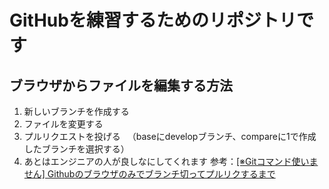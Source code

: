 # GitHubを練習するためのリポジトリです

## ブラウザからファイルを編集する方法
1. 新しいブランチを作成する
2. ファイルを変更する
3. プルリクエストを投げる
　（baseにdevelopブランチ、compareに1で作成したブランチを選択する）
4. あとはエンジニアの人が良しなにしてくれます
参考：[[※Gitコマンド使いません] Githubのブラウザのみでブランチ切ってプルリクするまで](http://qiita.com/sue738/items/7b979c554a03441901c6)
